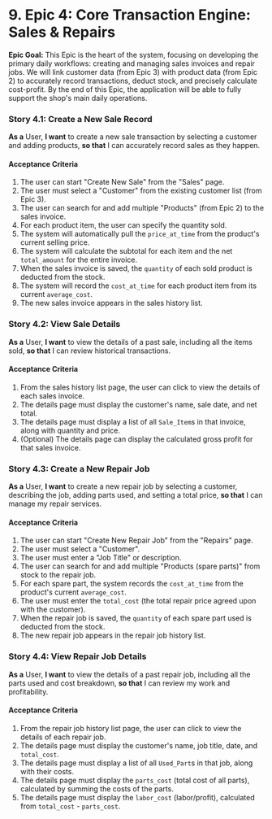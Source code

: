 # 9. Epic 4: Core Transaction Engine: Sales & Repairs

**Epic Goal:** This Epic is the heart of the system, focusing on developing the primary daily workflows: creating and managing sales invoices and repair jobs. We will link customer data (from Epic 3) with product data (from Epic 2) to accurately record transactions, deduct stock, and precisely calculate cost-profit. By the end of this Epic, the application will be able to fully support the shop's main daily operations.

### Story 4.1: Create a New Sale Record

**As a** User,
**I want** to create a new sale transaction by selecting a customer and adding products,
**so that** I can accurately record sales as they happen.

#### Acceptance Criteria

1.  The user can start "Create New Sale" from the "Sales" page.
2.  The user must select a "Customer" from the existing customer list (from Epic 3).
3.  The user can search for and add multiple "Products" (from Epic 2) to the sales invoice.
4.  For each product item, the user can specify the quantity sold.
5.  The system will automatically pull the `price_at_time` from the product's current selling price.
6.  The system will calculate the subtotal for each item and the net `total_amount` for the entire invoice.
7.  When the sales invoice is saved, the `quantity` of each sold product is deducted from the stock.
8.  The system will record the `cost_at_time` for each product item from its current `average_cost`.
9.  The new sales invoice appears in the sales history list.

### Story 4.2: View Sale Details

**As a** User,
**I want** to view the details of a past sale, including all the items sold,
**so that** I can review historical transactions.

#### Acceptance Criteria

1.  From the sales history list page, the user can click to view the details of each sales invoice.
2.  The details page must display the customer's name, sale date, and net total.
3.  The details page must display a list of all `Sale_Item`s in that invoice, along with quantity and price.
4.  (Optional) The details page can display the calculated gross profit for that sales invoice.

### Story 4.3: Create a New Repair Job

**As a** User,
**I want** to create a new repair job by selecting a customer, describing the job, adding parts used, and setting a total price,
**so that** I can manage my repair services.

#### Acceptance Criteria

1.  The user can start "Create New Repair Job" from the "Repairs" page.
2.  The user must select a "Customer".
3.  The user must enter a "Job Title" or description.
4.  The user can search for and add multiple "Products (spare parts)" from stock to the repair job.
5.  For each spare part, the system records the `cost_at_time` from the product's current `average_cost`.
6.  The user must enter the `total_cost` (the total repair price agreed upon with the customer).
7.  When the repair job is saved, the `quantity` of each spare part used is deducted from the stock.
8.  The new repair job appears in the repair job history list.

### Story 4.4: View Repair Job Details

**As a** User,
**I want** to view the details of a past repair job, including all the parts used and cost breakdown,
**so that** I can review my work and profitability.

#### Acceptance Criteria

1.  From the repair job history list page, the user can click to view the details of each repair job.
2.  The details page must display the customer's name, job title, date, and `total_cost`.
3.  The details page must display a list of all `Used_Part`s in that job, along with their costs.
4.  The details page must display the `parts_cost` (total cost of all parts), calculated by summing the costs of the parts.
5.  The details page must display the `labor_cost` (labor/profit), calculated from `total_cost` - `parts_cost`.
